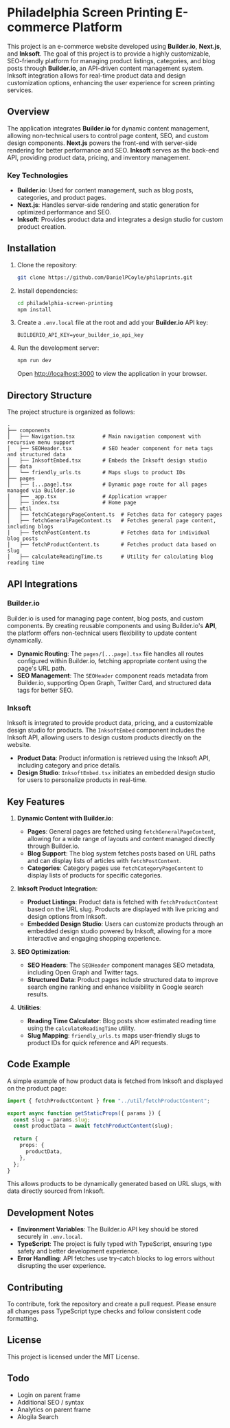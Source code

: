 
# Philadelphia Screen Printing E-commerce Platform

This project is an e-commerce website developed using **Builder.io**, **Next.js**, and **Inksoft**. The goal of this project is to provide a highly customizable, SEO-friendly platform for managing product listings, categories, and blog posts through **Builder.io**, an API-driven content management system. Inksoft integration allows for real-time product data and design customization options, enhancing the user experience for screen printing services.

## Overview

The application integrates **Builder.io** for dynamic content management, allowing non-technical users to control page content, SEO, and custom design components. **Next.js** powers the front-end with server-side rendering for better performance and SEO. **Inksoft** serves as the back-end API, providing product data, pricing, and inventory management.

### Key Technologies

- **Builder.io**: Used for content management, such as blog posts, categories, and product pages.
- **Next.js**: Handles server-side rendering and static generation for optimized performance and SEO.
- **Inksoft**: Provides product data and integrates a design studio for custom product creation.

## Installation

1. Clone the repository:
   ```bash
   git clone https://github.com/DanielPCoyle/philaprints.git
   ```

2. Install dependencies:
   ```bash
   cd philadelphia-screen-printing
   npm install
   ```

3. Create a `.env.local` file at the root and add your **Builder.io** API key:
   ```env
   BUILDERIO_API_KEY=your_builder_io_api_key
   ```

4. Run the development server:
   ```bash
   npm run dev
   ```

   Open [http://localhost:3000](http://localhost:3000) to view the application in your browser.

## Directory Structure

The project structure is organized as follows:

```
.
├── components
│   ├── Navigation.tsx         # Main navigation component with recursive menu support
│   ├── SEOHeader.tsx          # SEO header component for meta tags and structured data
│   ├── InksoftEmbed.tsx       # Embeds the Inksoft design studio
├── data
│   └── friendly_urls.ts       # Maps slugs to product IDs
├── pages
│   ├── [...page].tsx          # Dynamic page route for all pages managed via Builder.io
│   ├── _app.tsx               # Application wrapper
│   ├── index.tsx              # Home page
├── util
│   ├── fetchCategoryPageContent.ts  # Fetches data for category pages
│   ├── fetchGeneralPageContent.ts   # Fetches general page content, including blogs
│   ├── fetchPostContent.ts          # Fetches data for individual blog posts
│   ├── fetchProductContent.ts       # Fetches product data based on slug
│   ├── calculateReadingTime.ts      # Utility for calculating blog reading time
```

## API Integrations

### Builder.io

Builder.io is used for managing page content, blog posts, and custom components. By creating reusable components and using Builder.io's **API**, the platform offers non-technical users flexibility to update content dynamically.

- **Dynamic Routing**: The `pages/[...page].tsx` file handles all routes configured within Builder.io, fetching appropriate content using the page's URL path.
- **SEO Management**: The `SEOHeader` component reads metadata from Builder.io, supporting Open Graph, Twitter Card, and structured data tags for better SEO.

### Inksoft

Inksoft is integrated to provide product data, pricing, and a customizable design studio for products. The `InksoftEmbed` component includes the Inksoft API, allowing users to design custom products directly on the website.

- **Product Data**: Product information is retrieved using the Inksoft API, including category and price details.
- **Design Studio**: `InksoftEmbed.tsx` initiates an embedded design studio for users to personalize products in real-time.

## Key Features

1. **Dynamic Content with Builder.io**:
   - **Pages**: General pages are fetched using `fetchGeneralPageContent`, allowing for a wide range of layouts and content managed directly through Builder.io.
   - **Blog Support**: The blog system fetches posts based on URL paths and can display lists of articles with `fetchPostContent`.
   - **Categories**: Category pages use `fetchCategoryPageContent` to display lists of products for specific categories.

2. **Inksoft Product Integration**:
   - **Product Listings**: Product data is fetched with `fetchProductContent` based on the URL slug. Products are displayed with live pricing and design options from Inksoft.
   - **Embedded Design Studio**: Users can customize products through an embedded design studio powered by Inksoft, allowing for a more interactive and engaging shopping experience.

3. **SEO Optimization**:
   - **SEO Headers**: The `SEOHeader` component manages SEO metadata, including Open Graph and Twitter tags.
   - **Structured Data**: Product pages include structured data to improve search engine ranking and enhance visibility in Google search results.

4. **Utilities**:
   - **Reading Time Calculator**: Blog posts show estimated reading time using the `calculateReadingTime` utility.
   - **Slug Mapping**: `friendly_urls.ts` maps user-friendly slugs to product IDs for quick reference and API requests.

## Code Example

A simple example of how product data is fetched from Inksoft and displayed on the product page:

```typescript
import { fetchProductContent } from "../util/fetchProductContent";

export async function getStaticProps({ params }) {
  const slug = params.slug;
  const productData = await fetchProductContent(slug);
  
  return {
    props: {
      productData,
    },
  };
}
```

This allows products to be dynamically generated based on URL slugs, with data directly sourced from Inksoft.

## Development Notes

- **Environment Variables**: The Builder.io API key should be stored securely in `.env.local`.
- **TypeScript**: The project is fully typed with TypeScript, ensuring type safety and better development experience.
- **Error Handling**: API fetches use try-catch blocks to log errors without disrupting the user experience.

## Contributing

To contribute, fork the repository and create a pull request. Please ensure all changes pass TypeScript type checks and follow consistent code formatting.

## License

This project is licensed under the MIT License.

## Todo
- Login on parent frame
- Additional SEO / syntax
- Analytics on parent frame
- Alogila Search

